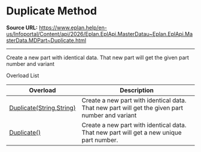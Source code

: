 # Duplicate Method

**Source URL:** https://www.eplan.help/en-us/Infoportal/Content/api/2026/Eplan.EplApi.MasterDatau~Eplan.EplApi.MasterData.MDPart~Duplicate.html

---

Create a new part with identical data. That new part will get the given part number and variant

Overload List

| Overload | Description |
| --- | --- |
| [Duplicate(String,String)](Eplan.EplApi.MasterDatau~Eplan.EplApi.MasterData.MDPart~Duplicate(String,String).html) | Create a new part with identical data. That new part will get the given part number and variant |
| [Duplicate()](Eplan.EplApi.MasterDatau~Eplan.EplApi.MasterData.MDPart~Duplicate().html) | Create a new part with identical data. That new part will get a new unique part number. |
